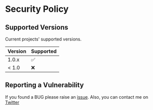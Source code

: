 # Security Policy

## Supported Versions
Current projects' supported versions.

| Version | Supported          |
| ------- | ------------------ |
| 1.0.x   | :white_check_mark: |
| < 1.0   | :x:                |

## Reporting a Vulnerability

If you found a BUG please raise an [issue](https://github.com/priyankarpal/ProjectsHut/issues/new?assignees=priyankarpal&labels=bug&template=%F0%9F%90%9E-bug-report.md&title=%F0%9F%90%9E+BUG+%3A+). Also, you can contact me on [Twitter](https://twitter.com/priyankarpal/)
